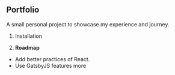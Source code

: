 ## Portfolio

A small personal project to showcase my experience and journey.

1.  Installation




1.  **Roadmap**

- Add better practices of React.
- Use GatsbyJS features more